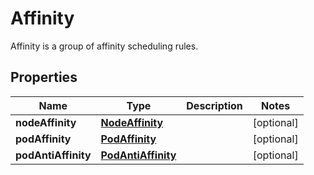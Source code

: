 

# Affinity

Affinity is a group of affinity scheduling rules.

## Properties

Name | Type | Description | Notes
------------ | ------------- | ------------- | -------------
**nodeAffinity** | [**NodeAffinity**](NodeAffinity.md) |  |  [optional]
**podAffinity** | [**PodAffinity**](PodAffinity.md) |  |  [optional]
**podAntiAffinity** | [**PodAntiAffinity**](PodAntiAffinity.md) |  |  [optional]



